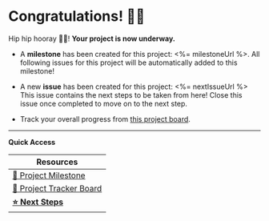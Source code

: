 # Congratulations! 🎉🎉

Hip hip hooray 🥳🥂! **Your project is now underway.**

- A **milestone** has been created for this project: <%= milestoneUrl %>.
  All following issues for this project will be automatically added to this milestone!

- A new **issue** has been created for this project: <%= nextIssueUrl %>
  This issue contains the next steps to be taken from here! Close this issue once completed to move on to the next step.

- Track your overall progress from [this project board](<%= projectUrl %>).

---

**Quick Access**

| Resources                                     |
|----------------------------------------------|
| [📍 Project Milestone](<%= milestoneUrl %>)   |
| [💼 Project Tracker Board](<%= projectUrl %>) |
| [**⭐ Next Steps**](<%= nextIssueUrl %>)           |